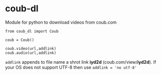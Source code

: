 # coub-dl
Module for python to download videos from coub.com

	from coub_dl import Coub
	
	coub = Coub()
	
	coub.video(url,addlink)
	coub.audio(url,addlink)
`addlink` appends to file name a shrot link **iyd2d** (coub.com/view/**iyd2d**). If your OS does not support UTF-8 then use `addlink = 'no utf-8'`
